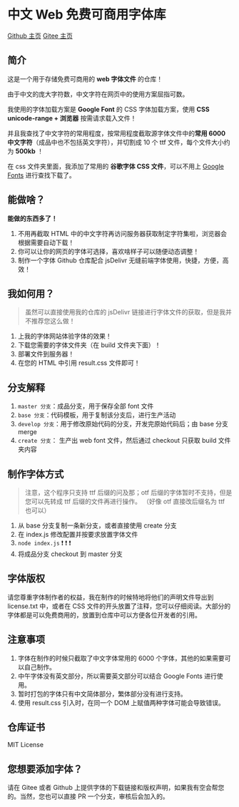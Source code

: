 # 中文 Web 免费可商用字体库

[Github 主页](https://konghayao.github.io/chinese-free-web-font-storage/)
[Gitee 主页](http://dongzhongzhidong.gitee.io/chinese-free-web-font-storage)

## 简介

这是一个用于存储免费可商用的 **web 字体文件** 的仓库！

由于中文的庞大字符数，中文字符在网页中的使用方案屈指可数。

我使用的字体加载方案是 **Google Font** 的 CSS 字体加载方案，使用 **CSS unicode-range + 浏览器** 按需请求载入文件！

并且我查找了中文字符的常用程度，按常用程度截取源字体文件中的**常用 6000 中文字符**（成品中也不包括英文字符），并切割成 10 个 ttf 文件，每个文件大小约为 **500kb** ！

在 css 文件夹里面，我添加了常用的 **谷歌字体 CSS 文件**，可以不用上 [Google Fonts](https://fonts.google.com/) 进行查找下载了。

## 能做啥？

**能做的东西多了！**

1. 不用再截取 HTML 中的中文字符再访问服务器获取制定字符集啦，浏览器会根据需要自动下载！
2. 你可以让你的网页的字体可选择，喜欢啥样子可以随便动态调整！
3. 制作一个字体 Github 仓库配合 jsDelivr 无缝前端字体使用，快捷，方便，高效！

## 我如何用？

> 虽然可以直接使用我的仓库的 jsDelivr 链接进行字体文件的获取，但是我并不推荐您这么做！

1. 上我的字体网站体验字体的效果！
2. 下载您需要的字体文件夹（在 build 文件夹下面）！
3. 部署文件到服务器！
4. 在您的 HTML 中引用 result.css 文件即可！

## 分支解释

1. `master 分支`：成品分支，用于保存全部 font 文件
2. `base 分支`：代码模板，用于复制该分支后，进行生产活动
3. `develop 分支`：用于修改原始代码的分支，开发完原始代码后；由 base 分支 merge
4. `create 分支`： 生产出 web font 文件，然后通过 checkout 只获取 build 文件夹内容

## 制作字体方式

> 注意，这个程序只支持 ttf 后缀的问及那；otf 后缀的字体暂时不支持，但是您可以先转成 ttf 后缀的文件再进行操作。
> （好像 otf 直接改后缀名为 ttf 也可以）

1. 从 base 分支复制一条新分支，或者直接使用 create 分支
2. 在 index.js 修改配置并按要求放置字体文件
3. `node index.js` ❗ ❗ ❗
4. 将成品分支 checkout 到 master 分支

## 字体版权

请您尊重字体制作者的权益，我在制作的时候特地将他们的声明文件导出到 license.txt 中，或者在 CSS 文件的开头放置了注释，您可以仔细阅读。大部分的字体都是可以免费商用的，放置到仓库中可以方便各位开发者的引用。

## 注意事项

1. 字体在制作的时候只截取了中文字体常用的 6000 个字体，其他的如果需要可以自己制作。
2. 中午字体没有英文部分，所以需要英文部分可以结合 Google Fonts 进行使用。
3. 暂时打包的字体只有中文简体部分，繁体部分没有进行支持。
4. 使用 result.css 引入时，在同一个 DOM 上赋值两种字体可能会导致错误。

## 仓库证书

MIT License

## 您想要添加字体？

请在 Gitee 或者 Github 上提供字体的下载链接和版权声明，如果我有空会帮您的。当然，您也可以直接 PR 一个分支，审核后会加入的。
